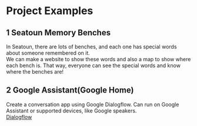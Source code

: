 # Project Examples

## 1 Seatoun Memory Benches
In Seatoun, there are lots of benches, and each one has special words about someone remembered on it.  
We can make a website to show these words and also a map to show where each bench is. That way, everyone can see the special words and know where the benches are!

## 2 Google Assistant(Google Home)
Create a conversation app using Google Dialogflow. Can run on Google Assistant or supported devices, like Google speakers.  
[Dialogflow](https://cloud.google.com/dialogflow?hl=en)
